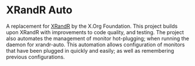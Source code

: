 # XRandR Auto

A replacement for [XRandR](https://www.x.org/wiki/Projects/XRandR/) by the X.Org
Foundation. This project builds upon XRandR with improvements to code quality,
and testing. The project also automates the management of monitor hot-plugging;
when running the daemon for xrandr-auto. This automation allows configuration of
monitors that have been plugged in quickly and easily; as well as remembering
previous configurations.
